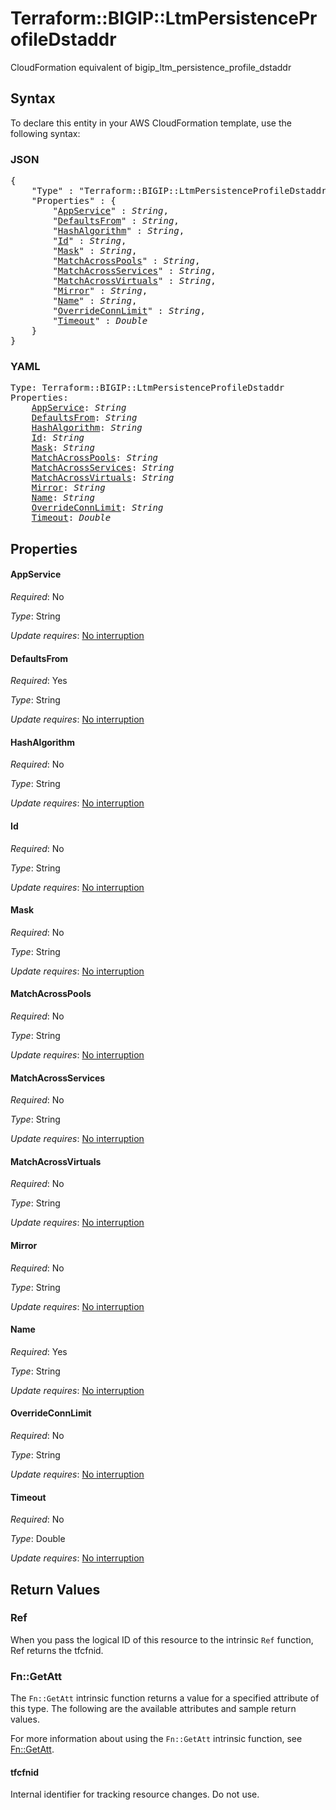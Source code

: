 # Terraform::BIGIP::LtmPersistenceProfileDstaddr

CloudFormation equivalent of bigip_ltm_persistence_profile_dstaddr

## Syntax

To declare this entity in your AWS CloudFormation template, use the following syntax:

### JSON

<pre>
{
    "Type" : "Terraform::BIGIP::LtmPersistenceProfileDstaddr",
    "Properties" : {
        "<a href="#appservice" title="AppService">AppService</a>" : <i>String</i>,
        "<a href="#defaultsfrom" title="DefaultsFrom">DefaultsFrom</a>" : <i>String</i>,
        "<a href="#hashalgorithm" title="HashAlgorithm">HashAlgorithm</a>" : <i>String</i>,
        "<a href="#id" title="Id">Id</a>" : <i>String</i>,
        "<a href="#mask" title="Mask">Mask</a>" : <i>String</i>,
        "<a href="#matchacrosspools" title="MatchAcrossPools">MatchAcrossPools</a>" : <i>String</i>,
        "<a href="#matchacrossservices" title="MatchAcrossServices">MatchAcrossServices</a>" : <i>String</i>,
        "<a href="#matchacrossvirtuals" title="MatchAcrossVirtuals">MatchAcrossVirtuals</a>" : <i>String</i>,
        "<a href="#mirror" title="Mirror">Mirror</a>" : <i>String</i>,
        "<a href="#name" title="Name">Name</a>" : <i>String</i>,
        "<a href="#overrideconnlimit" title="OverrideConnLimit">OverrideConnLimit</a>" : <i>String</i>,
        "<a href="#timeout" title="Timeout">Timeout</a>" : <i>Double</i>
    }
}
</pre>

### YAML

<pre>
Type: Terraform::BIGIP::LtmPersistenceProfileDstaddr
Properties:
    <a href="#appservice" title="AppService">AppService</a>: <i>String</i>
    <a href="#defaultsfrom" title="DefaultsFrom">DefaultsFrom</a>: <i>String</i>
    <a href="#hashalgorithm" title="HashAlgorithm">HashAlgorithm</a>: <i>String</i>
    <a href="#id" title="Id">Id</a>: <i>String</i>
    <a href="#mask" title="Mask">Mask</a>: <i>String</i>
    <a href="#matchacrosspools" title="MatchAcrossPools">MatchAcrossPools</a>: <i>String</i>
    <a href="#matchacrossservices" title="MatchAcrossServices">MatchAcrossServices</a>: <i>String</i>
    <a href="#matchacrossvirtuals" title="MatchAcrossVirtuals">MatchAcrossVirtuals</a>: <i>String</i>
    <a href="#mirror" title="Mirror">Mirror</a>: <i>String</i>
    <a href="#name" title="Name">Name</a>: <i>String</i>
    <a href="#overrideconnlimit" title="OverrideConnLimit">OverrideConnLimit</a>: <i>String</i>
    <a href="#timeout" title="Timeout">Timeout</a>: <i>Double</i>
</pre>

## Properties

#### AppService

_Required_: No

_Type_: String

_Update requires_: [No interruption](https://docs.aws.amazon.com/AWSCloudFormation/latest/UserGuide/using-cfn-updating-stacks-update-behaviors.html#update-no-interrupt)

#### DefaultsFrom

_Required_: Yes

_Type_: String

_Update requires_: [No interruption](https://docs.aws.amazon.com/AWSCloudFormation/latest/UserGuide/using-cfn-updating-stacks-update-behaviors.html#update-no-interrupt)

#### HashAlgorithm

_Required_: No

_Type_: String

_Update requires_: [No interruption](https://docs.aws.amazon.com/AWSCloudFormation/latest/UserGuide/using-cfn-updating-stacks-update-behaviors.html#update-no-interrupt)

#### Id

_Required_: No

_Type_: String

_Update requires_: [No interruption](https://docs.aws.amazon.com/AWSCloudFormation/latest/UserGuide/using-cfn-updating-stacks-update-behaviors.html#update-no-interrupt)

#### Mask

_Required_: No

_Type_: String

_Update requires_: [No interruption](https://docs.aws.amazon.com/AWSCloudFormation/latest/UserGuide/using-cfn-updating-stacks-update-behaviors.html#update-no-interrupt)

#### MatchAcrossPools

_Required_: No

_Type_: String

_Update requires_: [No interruption](https://docs.aws.amazon.com/AWSCloudFormation/latest/UserGuide/using-cfn-updating-stacks-update-behaviors.html#update-no-interrupt)

#### MatchAcrossServices

_Required_: No

_Type_: String

_Update requires_: [No interruption](https://docs.aws.amazon.com/AWSCloudFormation/latest/UserGuide/using-cfn-updating-stacks-update-behaviors.html#update-no-interrupt)

#### MatchAcrossVirtuals

_Required_: No

_Type_: String

_Update requires_: [No interruption](https://docs.aws.amazon.com/AWSCloudFormation/latest/UserGuide/using-cfn-updating-stacks-update-behaviors.html#update-no-interrupt)

#### Mirror

_Required_: No

_Type_: String

_Update requires_: [No interruption](https://docs.aws.amazon.com/AWSCloudFormation/latest/UserGuide/using-cfn-updating-stacks-update-behaviors.html#update-no-interrupt)

#### Name

_Required_: Yes

_Type_: String

_Update requires_: [No interruption](https://docs.aws.amazon.com/AWSCloudFormation/latest/UserGuide/using-cfn-updating-stacks-update-behaviors.html#update-no-interrupt)

#### OverrideConnLimit

_Required_: No

_Type_: String

_Update requires_: [No interruption](https://docs.aws.amazon.com/AWSCloudFormation/latest/UserGuide/using-cfn-updating-stacks-update-behaviors.html#update-no-interrupt)

#### Timeout

_Required_: No

_Type_: Double

_Update requires_: [No interruption](https://docs.aws.amazon.com/AWSCloudFormation/latest/UserGuide/using-cfn-updating-stacks-update-behaviors.html#update-no-interrupt)

## Return Values

### Ref

When you pass the logical ID of this resource to the intrinsic `Ref` function, Ref returns the tfcfnid.

### Fn::GetAtt

The `Fn::GetAtt` intrinsic function returns a value for a specified attribute of this type. The following are the available attributes and sample return values.

For more information about using the `Fn::GetAtt` intrinsic function, see [Fn::GetAtt](https://docs.aws.amazon.com/AWSCloudFormation/latest/UserGuide/intrinsic-function-reference-getatt.html).

#### tfcfnid

Internal identifier for tracking resource changes. Do not use.

